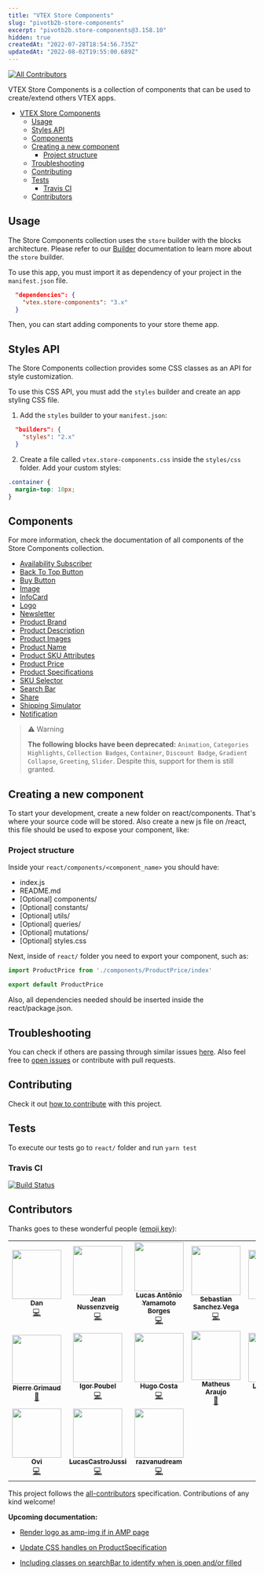 ```yaml
---
title: "VTEX Store Components"
slug: "pivotb2b-store-components"
excerpt: "pivotb2b.store-components@3.158.10"
hidden: true
createdAt: "2022-07-28T18:54:56.735Z"
updatedAt: "2022-08-02T19:55:00.689Z"
---
```

<!-- ALL-CONTRIBUTORS-BADGE:START - Do not remove or modify this section -->
[![All Contributors](https://img.shields.io/badge/all_contributors-17-orange.svg?style=flat-square)](#contributors-)
<!-- ALL-CONTRIBUTORS-BADGE:END -->

VTEX Store Components is a collection of components that can be used to create/extend others VTEX apps.


- [VTEX Store Components](#vtex-store-components)
  - [Usage](#usage)
  - [Styles API](#styles-api)
  - [Components](#components)
  - [Creating a new component](#creating-a-new-component)
    - [Project structure](#project-structure)
  - [Troubleshooting](#troubleshooting)
  - [Contributing](#contributing)
  - [Tests](#tests)
    - [Travis CI](#travis-ci)
  - [Contributors](#contributors)

## Usage

The Store Components collection uses the `store` builder with the blocks architecture. Please refer to our [Builder](https://developers.vtex.com/vtex-developer-docs/docs/vtex-io-documentation-builders) documentation to learn more about the `store` builder. 

To use this app, you must import it as dependency of your project in the `manifest.json` file.

```json
  "dependencies": {
    "vtex.store-components": "3.x"
  }
```

Then, you can start adding components to your store theme app.

## Styles API

The Store Components collection provides some CSS classes as an API for style customization.

To use this CSS API, you must add the `styles` builder and create an app styling CSS file.

1. Add the `styles` builder to your `manifest.json`:

```json
  "builders": {
    "styles": "2.x"
  }
```

2. Create a file called `vtex.store-components.css` inside the `styles/css` folder. Add your custom styles:

```css
.container {
  margin-top: 10px;
}
```

## Components

For more information, check the documentation of all components of the Store Components collection.

- [Availability Subscriber](https://developers.vtex.com/vtex-developer-docs/docs/vtex-store-components-availabilitysubscriber)
- [Back To Top Button](https://developers.vtex.com/vtex-developer-docs/docs/vtex-store-components-backtotopbutton)
- [Buy Button](https://developers.vtex.com/vtex-developer-docs/docs/vtex-store-components-buybutton)
- [Image](https://developers.vtex.com/vtex-developer-docs/docs/vtex-store-components-image)
- [InfoCard](https://developers.vtex.com/vtex-developer-docs/docs/vtex-store-components-infocard)
- [Logo](https://developers.vtex.com/vtex-developer-docs/docs/vtex-store-components-logo)
- [Newsletter](https://developers.vtex.com/vtex-developer-docs/docs/vtex-store-components-newsletter)
- [Product Brand](https://developers.vtex.com/vtex-developer-docs/docs/vtex-store-components-productbrand)
- [Product Description](https://developers.vtex.com/vtex-developer-docs/docs/vtex-store-components-productdescription)
- [Product Images](https://developers.vtex.com/vtex-developer-docs/docs/vtex-store-components-productimages)
- [Product Name](https://developers.vtex.com/vtex-developer-docs/docs/vtex-store-components-productname)
- [Product SKU Attributes](https://developers.vtex.com/vtex-developer-docs/docs/vtex-store-components-productskuattributes)
- [Product Price](https://developers.vtex.com/vtex-developer-docs/docs/vtex-store-components-productprice)
- [Product Specifications](https://developers.vtex.com/vtex-developer-docs/docs/vtex-store-components-productspecifications)
- [SKU Selector](https://developers.vtex.com/vtex-developer-docs/docs/vtex-store-components-skuselector)
- [Search Bar](https://developers.vtex.com/vtex-developer-docs/docs/vtex-store-components-searchbar)
- [Share](https://developers.vtex.com/vtex-developer-docs/docs/vtex-store-components-share)
- [Shipping Simulator](https://developers.vtex.com/vtex-developer-docs/docs/vtex-store-components-shippingsimulator)
- [Notification](https://developers.vtex.com/vtex-developer-docs/docs/vtex-store-components-notification)


> ⚠️ Warning
>
> **The following blocks have been deprecated:** `Animation`, `Categories Highlights`, `Collection Badges`, `Container`, `Discount Badge`, `Gradient Collapse`, `Greeting`, `Slider`. Despite this, support for them is still granted.

## Creating a new component

To start your development, create a new folder on react/components. That's where your source code will be stored. Also create a new js file on /react, this file should be used to expose your component, like:

### Project structure

Inside your `react/components/<component_name>` you should have:

- index.js
- README.md
- [Optional] components/
- [Optional] constants/
- [Optional] utils/
- [Optional] queries/
- [Optional] mutations/
- [Optional] styles.css

Next, inside of `react/` folder you need to export your component, such as:

```js
import ProductPrice from './components/ProductPrice/index'

export default ProductPrice
```

Also, all dependencies needed should be inserted inside the react/package.json.

## Troubleshooting

You can check if others are passing through similar issues [here](https://github.com/vtex-apps/store-components/issues). Also feel free to [open issues](https://github.com/vtex-apps/store-components/issues/new) or contribute with pull requests.

## Contributing

Check it out [how to contribute](https://github.com/vtex-apps/awesome-io#contributing) with this project.

## Tests

To execute our tests go to `react/` folder and run `yarn test`

### Travis CI

[![Build Status](https://api.travis-ci.org/vtex-apps/store-components.svg?branch=master)](https://travis-ci.org/vtex-apps/store-components)

<!-- DOCS-IGNORE:start -->
## Contributors

Thanks goes to these wonderful people ([emoji key](https://allcontributors.org/docs/en/emoji-key)):

<!-- ALL-CONTRIBUTORS-LIST:START - Do not remove or modify this section -->
<!-- prettier-ignore-start -->
<!-- markdownlint-disable -->
<table>
  <tr>
    <td align="center"><a href="https://github.com/hapoza"><img src="https://avatars3.githubusercontent.com/u/27775611?v=4?s=100" width="100px;" alt=""/><br /><sub><b>Dan</b></sub></a><br /><a href="https://github.com/vtex-apps/store-components/commits?author=hapoza" title="Code">💻</a></td>
    <td align="center"><a href="https://github.com/JNussens"><img src="https://avatars0.githubusercontent.com/u/7662734?v=4?s=100" width="100px;" alt=""/><br /><sub><b>Jean Nussenzveig</b></sub></a><br /><a href="https://github.com/vtex-apps/store-components/commits?author=JNussens" title="Code">💻</a></td>
    <td align="center"><a href="https://github.com/lucasayb"><img src="https://avatars2.githubusercontent.com/u/17356081?v=4?s=100" width="100px;" alt=""/><br /><sub><b>Lucas Antônio Yamamoto Borges</b></sub></a><br /><a href="https://github.com/vtex-apps/store-components/commits?author=lucasayb" title="Code">💻</a></td>
    <td align="center"><a href="https://t.co/LTjWBxRnqE"><img src="https://avatars3.githubusercontent.com/u/28419764?v=4?s=100" width="100px;" alt=""/><br /><sub><b>Sebastian Sanchez Vega</b></sub></a><br /><a href="https://github.com/vtex-apps/store-components/commits?author=sebaskun98" title="Code">💻</a></td>
    <td align="center"><a href="https://github.com/Erislandio"><img src="https://avatars1.githubusercontent.com/u/34255207?v=4?s=100" width="100px;" alt=""/><br /><sub><b>Erislandio</b></sub></a><br /><a href="https://github.com/vtex-apps/store-components/commits?author=Erislandio" title="Code">💻</a></td>
    <td align="center"><a href="https://github.com/BeatrizMiranda"><img src="https://avatars2.githubusercontent.com/u/28959326?v=4?s=100" width="100px;" alt=""/><br /><sub><b>Beatriz Miranda</b></sub></a><br /><a href="https://github.com/vtex-apps/store-components/commits?author=BeatrizMiranda" title="Code">💻</a></td>
    <td align="center"><a href="https://github.com/Jayendra88"><img src="https://avatars1.githubusercontent.com/u/2637457?v=4?s=100" width="100px;" alt=""/><br /><sub><b>Jayendra</b></sub></a><br /><a href="https://github.com/vtex-apps/store-components/commits?author=Jayendra88" title="Code">💻</a></td>
  </tr>
  <tr>
    <td align="center"><a href="https://github.com/pgrimaud"><img src="https://avatars1.githubusercontent.com/u/1866496?v=4?s=100" width="100px;" alt=""/><br /><sub><b>Pierre Grimaud</b></sub></a><br /><a href="https://github.com/vtex-apps/store-components/commits?author=pgrimaud" title="Documentation">📖</a></td>
    <td align="center"><a href="https://www.linkedin.com/in/igorpoubel"><img src="https://avatars2.githubusercontent.com/u/6241622?v=4?s=100" width="100px;" alt=""/><br /><sub><b>Igor Poubel</b></sub></a><br /><a href="https://github.com/vtex-apps/store-components/commits?author=igorpoubel" title="Code">💻</a></td>
    <td align="center"><a href="http://www.hugoccosta.com"><img src="https://avatars2.githubusercontent.com/u/20212776?v=4?s=100" width="100px;" alt=""/><br /><sub><b>Hugo Costa</b></sub></a><br /><a href="https://github.com/vtex-apps/store-components/commits?author=hugocostadev" title="Code">💻</a></td>
    <td align="center"><a href="https://github.com/MatheusR42"><img src="https://avatars0.githubusercontent.com/u/16908590?v=4?s=100" width="100px;" alt=""/><br /><sub><b>Matheus Araujo</b></sub></a><br /><a href="https://github.com/vtex-apps/store-components/commits?author=MatheusR42" title="Documentation">📖</a></td>
    <td align="center"><a href="https://github.com/LuisaFCorrea"><img src="https://avatars3.githubusercontent.com/u/66276121?v=4?s=100" width="100px;" alt=""/><br /><sub><b>Luisa Correa</b></sub></a><br /><a href="https://github.com/vtex-apps/store-components/commits?author=LuisaFCorrea" title="Code">💻</a></td>
    <td align="center"><a href="https://github.com/pmarignan"><img src="https://avatars2.githubusercontent.com/u/32361926?v=4?s=100" width="100px;" alt=""/><br /><sub><b>pmarignan</b></sub></a><br /><a href="https://github.com/vtex-apps/store-components/commits?author=pmarignan" title="Code">💻</a></td>
    <td align="center"><a href="https://github.com/rcmuniz1994"><img src="https://avatars.githubusercontent.com/u/32344098?v=4?s=100" width="100px;" alt=""/><br /><sub><b>Rodrigo Muniz</b></sub></a><br /><a href="https://github.com/vtex-apps/store-components/commits?author=rcmuniz1994" title="Code">💻</a></td>
  </tr>
  <tr>
    <td align="center"><a href="https://github.com/ovio224"><img src="https://avatars.githubusercontent.com/u/68231117?v=4?s=100" width="100px;" alt=""/><br /><sub><b>Ovi</b></sub></a><br /><a href="https://github.com/vtex-apps/store-components/commits?author=oviolion" title="Code">💻</a></td>
    <td align="center"><a href="https://github.com/LucasCastroJussi"><img src="https://avatars.githubusercontent.com/u/80407814?v=4?s=100" width="100px;" alt=""/><br /><sub><b>LucasCastroJussi</b></sub></a><br /><a href="https://github.com/vtex-apps/store-components/commits?author=LucasCastroJussi" title="Code">💻</a></td>
    <td align="center"><a href="https://razvanudrea.com"><img src="https://avatars.githubusercontent.com/u/71461884?v=4?s=100" width="100px;" alt=""/><br /><sub><b>razvanudream</b></sub></a><br /><a href="https://github.com/vtex-apps/store-components/commits?author=razvanudream" title="Code">💻</a></td>
  </tr>
</table>

<!-- markdownlint-restore -->
<!-- prettier-ignore-end -->

<!-- ALL-CONTRIBUTORS-LIST:END -->

This project follows the [all-contributors](https://github.com/all-contributors/all-contributors) specification. Contributions of any kind welcome!

<!-- DOCS-IGNORE:end -->

**Upcoming documentation:**

 - [Render logo as amp-img if in AMP page](https://github.com/vtex-apps/store-components/pull/580)
 - [Update CSS handles on ProductSpecification](https://github.com/vtex-apps/store-components/pull/599)

 - [Including classes on searchBar to identify when is open and/or filled](https://github.com/vtex-apps/store-components/pull/792)